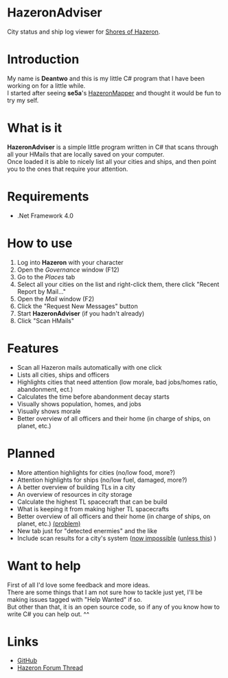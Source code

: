 HazeronAdviser
==============

City status and ship log viewer for [Shores of Hazeron](http://hazeron.com/).

Introduction
==============

My name is **Deantwo** and this is my little C# program that I have been working on for a little while.<br>
I started after seeing **se5a**'s [HazeronMapper](https://github.com/se5a/HazeronMapper) and thought it would be fun to try my self.

What is it
==============

**HazeronAdviser** is a simple little program written in C# that scans through all your HMails that are locally saved on your computer.<br>
Once loaded it is able to nicely list all your cities and ships, and then point you to the ones that require your attention.

Requirements
==============

- .Net Framework 4.0

How to use
==============

1. Log into **Hazeron** with your character
2. Open the *Governance* window (F12)
3. Go to the *Places* tab
4. Select all your cities on the list and right-click them, there click "Recent Report by Mail..."
5. Open the *Mail* window (F2)
6. Click the "Request New Messages" button
7. Start **HazeronAdviser** (if you hadn't already)
8. Click "Scan HMails"

Features
==============

- Scan all Hazeron mails automatically with one click
- Lists all cities, ships and officers
- Highlights cities that need attention (low morale, bad jobs/homes ratio, abandonment, ect.)
- Calculates the time before abandonment decay starts
- Visually shows population, homes, and jobs
- Visually shows morale
- Better overview of all officers and their home (in charge of ships, on planet, etc.)

Planned
==============

- More attention highlights for cities (no/low food, more?)
- Attention highlights for ships (no/low fuel, damaged, more?)
- A better overview of building TLs in a city
- An overview of resources in city storage
- Calculate the highest TL spacecraft that can be build
- What is keeping it from making higher TL spacecrafts
- Better overview of all officers and their home (in charge of ships, on planet, etc.) [(problem)](http://hazeron.com/phpBB3/viewtopic.php?f=5&t=6893)
- New tab just for "detected enermies" and the like
- Include scan results for a city's system ([now impossible](http://hazeron.com/phpBB3/viewtopic.php?f=3&t=6952) ([unless this](http://hazeron.com/phpBB3/viewtopic.php?f=5&t=6991)) )

Want to help
==============

First of all I'd love some feedback and more ideas.<br>
There are some things that I am not sure how to tackle just yet, I'll be making issues tagged with "Help Wanted" if so.<br>
But other than that, it is an open source code, so if any of you know how to write C# you can help out. ^^

Links
==============

- [GitHub](https://github.com/Deantwo/HazeronAdviser)
- [Hazeron Forum Thread](http://hazeron.com/phpBB3/viewtopic.php?f=3&t=6867)
